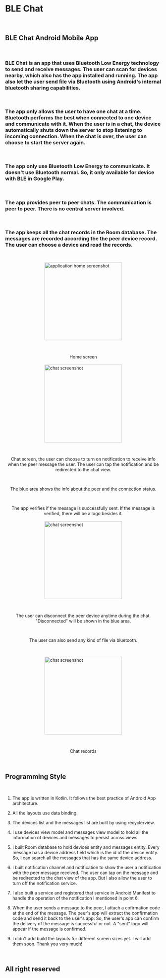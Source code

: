 # BLE Chat

&nbsp;

## BLE Chat Android Mobile App

&nbsp;
&nbsp;

### BLE Chat is an app that uses Bluetooth Low Energy technology to send and receive messages.  The user can scan for devices nearby, which also has the app installed and running.  The app also let the user send file via Bluetooth using Android's internal bluetooth sharing capabilities.  

&nbsp;

### The app only allows the user to have one chat at a time.  Bluetooth performs the best when connected to one device and communicate with it.  When the user is in a chat, the device automatically shuts down the server to stop listening to incoming connection.  When the chat is over, the user can choose to start the server again.

&nbsp;

### The app only use Bluetooth Low Energy to communicate.  It doesn't use Bluetooth normal.  So, it only available for device with BLE in Google Play.  

&nbsp;

### The app provides peer to peer chats.  The communication is peer to peer.  There is no central server involved.  

&nbsp;

### The app keeps all the chat records in the Room database.  The messages are recorded according the the peer device record.  The user can choose a device and read the records.  

&nbsp;

<img src=".\images\01_BLEChat_android.jpg" alt="application home screenshot" style="width:250px; margin-left: auto; margin-right: auto; display: block;" />

&nbsp;
<center> Home screen </center>
&nbsp;
&nbsp;

<img src=".\images\02_BLEChat_android.jpg" alt="chat screenshot" style="width:250px; margin-left: auto; margin-right: auto; display: block;" />

&nbsp;
<center> Chat screen, the user can choose to turn on notification to receive info when the peer message the user.  The user can tap the notification and be redirected to the chat view.  </center>

&nbsp;
<center> The blue area shows the info about the peer and the connection status. </center>

&nbsp;
<center> The app verifies if the message is successfully sent.  If the message is verified, there will be a logo besides it. </center>
&nbsp;
&nbsp;

<img src=".\images\03_BLEChat_android.jpg" alt="chat screenshot" style="width:250px; margin-left: auto; margin-right: auto; display: block;" />

&nbsp;
<center> The user can disconnect the peer device anytime during the chat.  "Disconnected" will be shown in the blue area.  </center>

&nbsp;
<center> The user can also send any kind of file via bluetooth.  </center>

&nbsp;
&nbsp;

<img src=".\images\05_BLEChat_android.jpg" alt="chat screenshot" style="width:250px; margin-left: auto; margin-right: auto; display: block;" />

&nbsp;
<center> Chat records  </center>

&nbsp;
&nbsp;

## Programming Style

&nbsp;

1. The app is written in Kotlin.  It follows the best practice of Android App architecture.

2. All the layouts use data binding.

3. The devices list and the messages list are built by using recyclerview.  

4. I use devices view model and messages view model to hold all the information of devices and messages to persist across views.  

5. I built Room database to hold devices entity and messages entity.  Every message has a device address field which is the id of the device entity.  So, I can search all the messages that has the same device address.

6. I built notification channel and notification to show the user a notification with the peer message received.  The user can tap on the message and be redirected to the chat view of the app.  But I also allow the user to turn off the notification service.

7. I also built a service and registered that service in Android Manifest to handle the operation of the notification I mentioned in point 6.  

8. When the user sends a message to the peer, I attach a cofirmation code at the end of the message.  The peer's app will extract the confirmation code and send it back to the user's app.  So, the user's app can confirm the delivery of the message is successful or not.  A "sent" logo will appear if the message is confirmed.

9. I didn't add build the layouts for different screen sizes yet.  I will add them soon.  Thank you very much!

&nbsp;
## All right reserved
